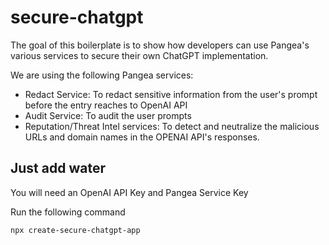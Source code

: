 # secure-chatgpt

The goal of this boilerplate is to show how developers can use Pangea's various services to secure their own ChatGPT implementation.

We are using the following Pangea services:

- Redact Service: To redact sensitive information from the user's prompt before the entry reaches to OpenAI API
- Audit Service: To audit the user prompts
- Reputation/Threat Intel services: To detect and neutralize the malicious URLs and domain names in the OPENAI API's responses. 

## Just add water

You will need an OpenAI API Key and Pangea Service Key

Run the following command

```
npx create-secure-chatgpt-app
```

